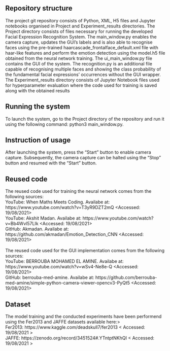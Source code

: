 <h2>Repository structure</h2>
The project git repository consists of Python, XML, H5 files and Jupyter notebooks organised in Project and Experiment_results directories. The Project directory consists of files necessary for running the developed Facial Expression Recognition System. The main_window.py enables the camera capture, updates the GUI’s labels and is also able to recognise faces using the pre-trained haarcascade_frontalface_default.xml file with haar-like features and perform the emotion detection using the model.h5 file obtained from the neural network training. The ui_main_window.py file contains the GUI of the system. The recognition.py is an additional file capable of recognising multiple faces and showing the class probability of the fundamental facial expressions’ occurrences without the GUI wrapper. The Experiment_results directory consists of Jupyter Notebook files used for hyperparameter evaluation where the code used for training is saved along with the obtained results 

<h2>Running the system</h2>
To launch the system, go to the Project directory of the repository and run it using the following command: python3 main_window.py.

<h2>Instruction of usage</h2>
After launching the system, press the “Start” button to enable camera capture. Subsequently, the camera capture can be halted using the “Stop” button and resumed with the “Start” button.

<h2>Reused code</h2>
The reused code used for training the neural network comes from the following sources: <br>
YouTube: When Maths Meets Coding. Availabe at: https://www.youtube.com/watch?v=T3yR9DZT2mQ &#60;Accessed: 19/08/2021&#62; <br>
YouTube: Akshit Madan. Availabe at: https://www.youtube.com/watch?v=Bb4Wvl57LIk &#60;Accessed: 19/08/2021&#62; <br>
GitHub: Akmadan. Availabe at: https://github.com/akmadan/Emotion_Detection_CNN &#60;Accessed: 19/08/2021&#62; <br>
<br>
The reused code used for the GUI implementation comes from the following sources: <br>
YouTube: BERROUBA MOHAMED EL AMINE. Availabe at: https://www.youtube.com/watch?v=wSv4-Ne8e-Q &#60;Accessed: 19/08/2021&#62; <br>
GitHub: berrouba-med-amine. Availabe at: https://github.com/berrouba-med-amine/simple-python-camera-viewer-opencv3-PyQt5 &#60;Accessed: 19/08/2021&#62; 

<h2>Dataset</h2>
The model training and the conducted experiments have been performend using the Fer2013 and JAFFE datasets available here:&#62; <br>
Fer2013: https://www.kaggle.com/deadskull7/fer2013 &#60; Accessed: 19/08/2021 &#62; <br>
JAFFE: https://zenodo.org/record/3451524#.YTntptNKhQI &#60; Accessed: 19/08/2021 &#62; <br>